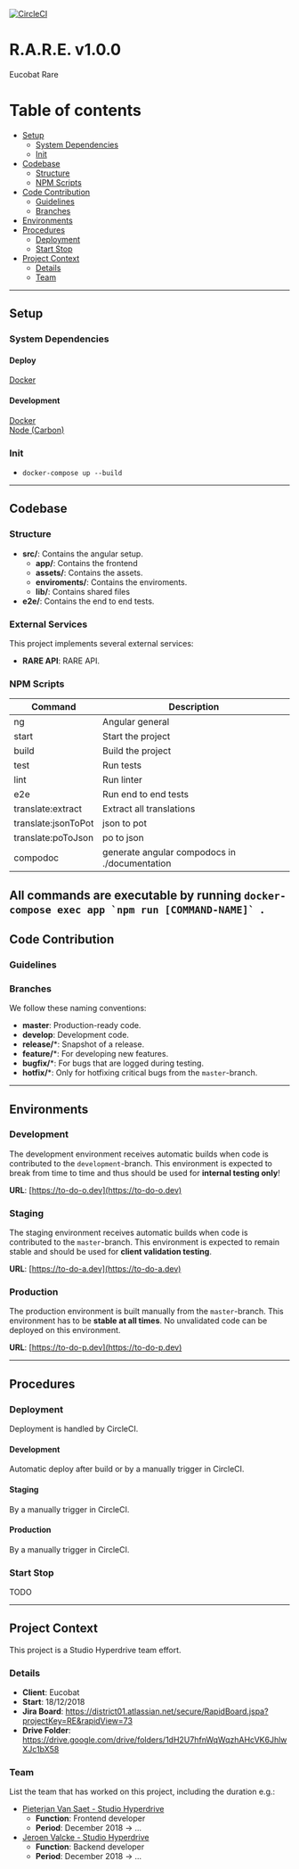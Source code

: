 [![CircleCI](https://circleci.com/bb/district01/rare_app_nodejs.svg?style=svg&circle-token=dfcb57f788ad4324fe27ad6ec8bbe89a90edea9e)](https://circleci.com/bb/district01/rare_app_nodejs)

# R.A.R.E. v1.0.0 #
Eucobat Rare

# Table of contents #

* [Setup](#setup)
    * [System Dependencies](#system-dependencies)
    * [Init](#init)
* [Codebase](#codebase)
    * [Structure](#structure)
    * [NPM Scripts](#npm-scripts)
* [Code Contribution](#code-contribution)
    * [Guidelines](#guidelines)
    * [Branches](#branches)
* [Environments](#environments)
* [Procedures](#procedures)
    * [Deployment](#deployment)
    * [Start Stop](#start-stop)
* [Project Context](#project-context)
    * [Details](#details)
    * [Team](#team)

---
## Setup ##

### System Dependencies ###

#### Deploy
[Docker](https://docs.docker.com/)

#### Development
[Docker](https://docs.docker.com/)<br>
[Node (Carbon)](https://nodejs.org/)<br>

### Init ###

* `docker-compose up --build`

---
## Codebase ##

### Structure ###
* **src/**: Contains the angular setup.
  * **app/**: Contains the frontend
  * **assets/**: Contains the assets.
  * **enviroments/**: Contains the enviroments.
  * **lib/**: Contains shared files
* **e2e/**: Contains the end to end tests.

### External Services ###

This project implements several external services:

* **RARE API**: RARE API.


### NPM Scripts ###

| Command               | Description
| --------------------- | -----------
| ng                    | Angular general
| start                 | Start the project
| build                 | Build the project
| test                  | Run tests
| lint                  | Run linter
| e2e                   | Run end to end tests
| translate:extract     | Extract all translations
| translate:jsonToPot   | json to pot
| translate:poToJson    | po to json
| compodoc              | generate angular compodocs in ./documentation

All commands are executable by running ``docker-compose exec app `npm run [COMMAND-NAME]` ``.
---

## Code Contribution ##

### Guidelines ###


### Branches ###

We follow these naming conventions:

* **master**: Production-ready code.
* **develop**: Development code.
* **release/***: Snapshot of a release.
* **feature/***: For developing new features.
* **bugfix/***: For bugs that are logged during testing.
* **hotfix/***: Only for hotfixing critical bugs from the `master`-branch.


---
## Environments ##

### Development ###

The development environment receives automatic builds when code is contributed to the `development`-branch. This environment is expected to break from time to time and thus should be used for **internal testing only**!

**URL**: [https://to-do-o.dev](https://to-do-o.dev)

### Staging ###

The staging environment receives automatic builds when code is contributed to the `master`-branch. This environment is expected to remain stable and should be used for **client validation testing**.

**URL**: [https://to-do-a.dev](https://to-do-a.dev)

### Production ###

The production environment is built manually from the `master`-branch. This environment has to be **stable at all times**. No unvalidated code can be deployed on this environment.

**URL**: [https://to-do-p.dev](https://to-do-p.dev)


---
## Procedures ##

### Deployment ###

Deployment is handled by CircleCI.

#### Development ####

Automatic deploy after build or by a manually trigger in CircleCI.

#### Staging ####

By a manually trigger in CircleCI.

#### Production ####

By a manually trigger in CircleCI.

### Start Stop ###

TODO

---
## Project Context ##

This project is a Studio Hyperdrive team effort.

### Details ###

* **Client**: Eucobat
* **Start**: 18/12/2018
* **Jira Board**: https://district01.atlassian.net/secure/RapidBoard.jspa?projectKey=RE&rapidView=73
* **Drive Folder**: https://drive.google.com/drive/folders/1dH2U7hfnWqWqzhAHcVK6JhlwXJc1bX58

### Team ###

List the team that has worked on this project, including the duration e.g.:

* [Pieterjan Van Saet - Studio Hyperdrive](mailto:pieterjan.vansaet@studiohyperdrive.be)
    * **Function**: Frontend developer
    * **Period**: December 2018 -> ...
* [Jeroen Valcke - Studio Hyperdrive](mailto:jeroen.valcke@studiohyperdrive.be)
    * **Function**: Backend developer
    * **Period**: December 2018 -> ...
